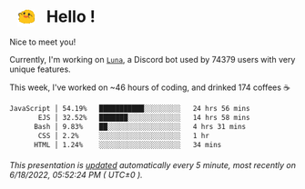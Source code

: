 <h1>   <img src="./spoinky.gif" style="vertical-align:middle;" width="30px">   Hello ! </h1>

Nice to meet you!

Currently, I'm working on <a href='https://github.com/Asgarrrr/Luna'>`Luna`</a>, a Discord bot used by 74379 users with very unique features.

This week, I've worked on ~46 hours of coding, and drinked 174 coffees ☕

```
JavaScript │ 54.19%   ███████████░░░░░░░░░   24 hrs 56 mins
       EJS │ 32.52%   ███████░░░░░░░░░░░░░   14 hrs 58 mins
      Bash │ 9.83%    ██░░░░░░░░░░░░░░░░░░   4 hrs 31 mins
       CSS │ 2.2%     ░░░░░░░░░░░░░░░░░░░░   1 hr
      HTML │ 1.24%    ░░░░░░░░░░░░░░░░░░░░   34 mins
```

###### This presentation is [updated](https://github.com/Asgarrrr) automatically every 5 minute, most recently on 6/18/2022, 05:52:24 PM ( UTC±0 ).